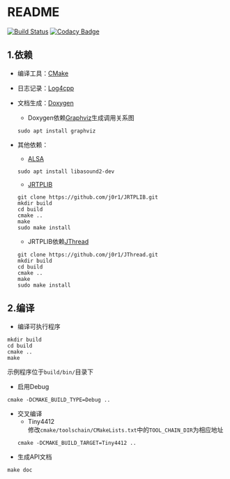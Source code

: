 # README
[![Build Status](https://travis-ci.org/Pokerpoke/Ras_node.svg?branch=master)](https://travis-ci.org/Pokerpoke/Ras_node)
[![Codacy Badge](https://api.codacy.com/project/badge/Grade/633f642c57ff4768bac4a6deed91313d)](https://www.codacy.com/app/Pokerpoke/Ras_node?utm_source=github.com&amp;utm_medium=referral&amp;utm_content=Pokerpoke/Ras_node&amp;utm_campaign=Badge_Grade)
## 1.依赖
- 编译工具：[CMake](https://cmake.org/)
- 日志记录：[Log4cpp](http://log4cpp.sourceforge.net/)
- 文档生成：[Doxygen](www.doxygen.org/)  
	- Doxygen依赖[Graphviz](http://www.graphviz.org/)生成调用关系图
	```shell
	sudo apt install graphviz
	```

- 其他依赖：
	- [ALSA](https://www.alsa-project.org/main/index.php/Main_Page)
	```shell
	sudo apt install libasound2-dev
	```
	- [JRTPLIB](http://research.edm.uhasselt.be/jori/page/CS/Jrtplib.html)
	```shell
	git clone https://github.com/j0r1/JRTPLIB.git
	mkdir build
	cd build
	cmake ..
	make
	sudo make install
	```
	- JRTPLIB依赖[JThread](http://research.edm.uhasselt.be/jori/page/CS/Jthread.html)
	```shell
	git clone https://github.com/j0r1/JThread.git
	mkdir build
	cd build
	cmake ..
	make
	sudo make install
	```
	

## 2.编译
- 编译可执行程序
```shell
mkdir build
cd build
cmake ..
make
```
示例程序位于`build/bin/`目录下
- 启用Debug
```shell
cmake -DCMAKE_BUILD_TYPE=Debug ..
```
- 交叉编译
	- Tiny4412  
	修改`cmake/toolschain/CMakeLists.txt`中的`TOOL_CHAIN_DIR`为相应地址
	```shell
	cmake -DCMAKE_BUILD_TARGET=Tiny4412 ..
	```
- 生成API文档
```shell
make doc
```
